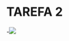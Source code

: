 TAREFA 2
========

-<img src="https://latex.codecogs.com/gif.latex?\dot{\tilde{\phi}}=\dot{phi}_d-\dot{phi}=\text{(segunda derivada temporal)} " /> 
